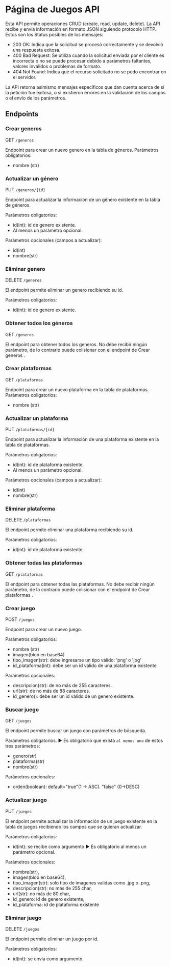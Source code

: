 # Página de Juegos API #

Esta API permite operaciones CRUD (create, read, update, delete).
La API recibe y envía información en formato JSON siguiendo protocolo HTTP.
Estos son los Status posibles de los mensajes:
- 200 OK: Indica que la solicitud se procesó correctamente y se
devolvió una respuesta exitosa.
- 400 Bad Request: Se utiliza cuando la solicitud enviada por el cliente
es incorrecta o no se puede procesar debido a parámetros faltantes,
valores inválidos o problemas de formato.
- 404 Not Found: Indica que el recurso solicitado no se pudo encontrar
en el servidor.

La API retorna asimismo mensajes específicos que dan cuenta acerca de si la petición fue exitosa, o si existieron errores en la validación de los campos o el envío de los parámetros.

## Endpoints ##

### Crear generos ###

GET `/generos`

Endpoint para crear un nuevo genero en la tabla de géneros. 
Parámetros obligatorios:
- nombre (str)

### Actualizar un género ###

PUT `/generos/{id}`

Endpoint para actualizar la información de un género existente en la tabla de géneros.

Parámetros obligatorios:
- id(int): id de genero existente.
- Al menos un parámetro opcional.

Parámetros opcionales (campos a actualizar):
- id(int)
- nombre(str)

### Eliminar genero ###

DELETE `/generos`

El endpoint permite eliminar un genero recibiendo su id. 

Parámetros obligatorios:
- id(int): id de genero existente.

### Obtener todos los géneros ###

GET `/generos`

El endpoint para obtener todos los generos. 
No debe recibir ningún parámetro, de lo contrario puede colisionar con el endpoint de Crear generos .


### Crear plataformas ###

GET `/plataformas`

Endpoint para crear un nuevo plataforma en la tabla de plataformas. 
Parámetros obligatorios:
- nombre (str)

### Actualizar un plataforma ###

PUT `/plataformas/{id}`

Endpoint para actualizar la información de una plataforma existente en la tabla de plataformas.

Parámetros obligatorios:
- id(int): id de plataforma existente.
- Al menos un parámetro opcional.

Parámetros opcionales (campos a actualizar):
- id(int)
- nombre(str)

### Eliminar plataforma ###

DELETE `/plataformas`

El endpoint permite eliminar una plataforma recibiendo su id. 

Parámetros obligatorios:
- id(int): id de plataforma existente.

### Obtener todas las plataformas ###

GET `/plataformas`

El endpoint para obtener todas las plataformas. 
No debe recibir ningún parámetro, de lo contrario puede colisionar con el endpoint de Crear plataformas .

### Crear juego ###

POST `/juegos`

Endpoint para crear un nuevo juego.

Parámetros obligatorios:
- nombre (str)
- imagen(blob en base64)
- tipo_imagen(str): debe ingresarse un tipo válido: 'png' o 'jpg'
- id_plataforma(int): debe ser un id válido de una plataforma existente

Parámetros opcionales:
- descripcion(str): de no más de 255 caracteres.
- url(str): de no más de 88 caracteres.
- id_genero(): debe ser un id válido de un genero existente.

### Buscar juego ###

GET `/juegos`

El endpoint permite buscar un juego con parámetros de búsqueda.

Parámetros obligatorios.
► Es obligatorio que exista `al menos uno` de estos tres parámetros:
- genero(str)
- plataforma(str)
- nombre(str)

Parámetros opcionales:
- orden(boolean): default="true"(1 -> ASC). "false" (0->DESC)

### Actualizar juego ###

PUT `/juegos`

El endpoint permite actualizar la información de un juego existente en la tabla de juegos recibiendo los campos que se quieran actualizar.

Parámetros obligatorios:
- id(int): se recibe como argumento
► Es obligatorio al menos un parámetro opcional.

Parámetros opcionales:
- nombre(str),
- imagen(blob en base64),
- tipo_imagen(str): solo tipo de imagenes validas como .jpg o .png,
- descripcion(str): no más de 255 char,
- url(str): no más de 80 char,
- id_genero: id de genero existente,
- id_plataforma: id de plataforma existente


### Eliminar juego ###

DELETE `/juegos`

El endpoint permite eliminar un juego por id.

Parámetros obligatorios:
- id(int): se envía como argumento.
